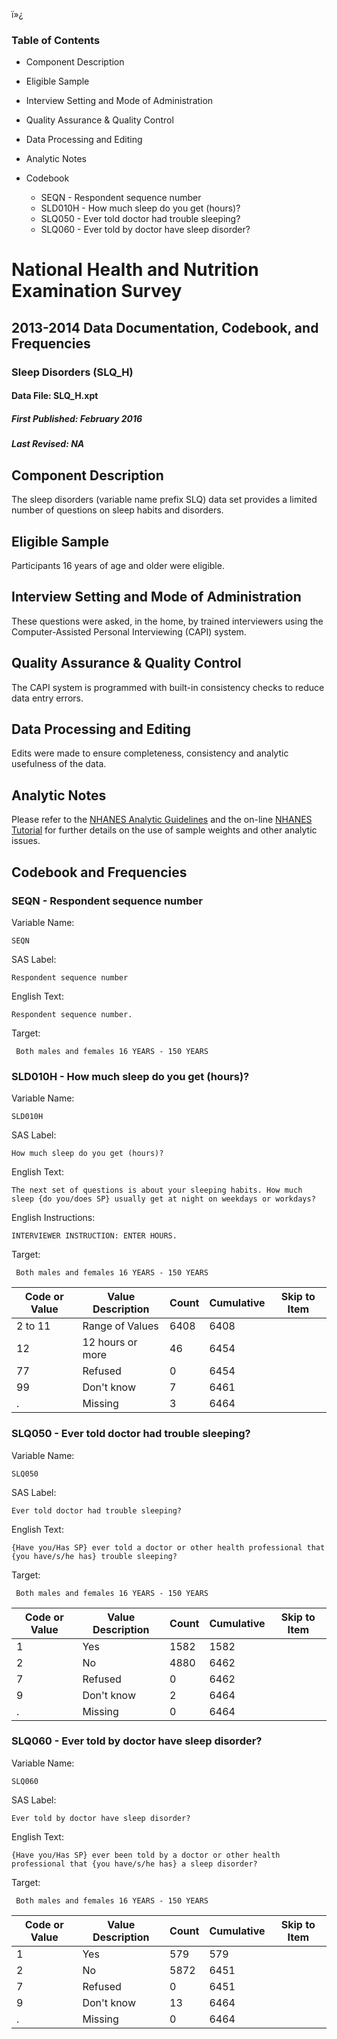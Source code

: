 ï»¿

### Table of Contents

  * Component Description
  * Eligible Sample
  * Interview Setting and Mode of Administration
  * Quality Assurance & Quality Control
  * Data Processing and Editing
  * Analytic Notes
  * Codebook

    * SEQN - Respondent sequence number
    * SLD010H - How much sleep do you get (hours)?
    * SLQ050 - Ever told doctor had trouble sleeping?
    * SLQ060 - Ever told by doctor have sleep disorder?

# National Health and Nutrition Examination Survey

## 2013-2014 Data Documentation, Codebook, and Frequencies

### Sleep Disorders (SLQ_H)

####  Data File: SLQ_H.xpt

#####  First Published: February 2016

#####  Last Revised: NA

## Component Description

The sleep disorders (variable name prefix SLQ) data set provides a limited
number of questions on sleep habits and disorders.

## Eligible Sample

Participants 16 years of age and older were eligible.

## Interview Setting and Mode of Administration

These questions were asked, in the home, by trained interviewers using the
Computer-Assisted Personal Interviewing (CAPI) system.

## Quality Assurance & Quality Control

The CAPI system is programmed with built-in consistency checks to reduce data
entry errors.

## Data Processing and Editing

Edits were made to ensure completeness, consistency and analytic usefulness of
the data.

## Analytic Notes

Please refer to the [NHANES Analytic
Guidelines](https://wwwn.cdc.gov/nchs/nhanes/analyticguidelines.aspx) and the
on-line [NHANES Tutorial](https://www.cdc.gov/nchs/tutorials/) for further
details on the use of sample weights and other analytic issues.

## Codebook and Frequencies

### SEQN - Respondent sequence number

Variable Name:

    SEQN
SAS Label:

    Respondent sequence number
English Text:

    Respondent sequence number.
Target:

     Both males and females 16 YEARS - 150 YEARS

### SLD010H - How much sleep do you get (hours)?

Variable Name:

    SLD010H
SAS Label:

    How much sleep do you get (hours)?
English Text:

    The next set of questions is about your sleeping habits. How much sleep {do you/does SP} usually get at night on weekdays or workdays?
English Instructions:

    INTERVIEWER INSTRUCTION: ENTER HOURS.
Target:

     Both males and females 16 YEARS - 150 YEARS
Code or Value | Value Description | Count | Cumulative | Skip to Item  
---|---|---|---|---  
2 to 11 | Range of Values | 6408 | 6408 |   
12 | 12 hours or more | 46 | 6454 |   
77 | Refused | 0 | 6454 |   
99 | Don't know | 7 | 6461 |   
. | Missing | 3 | 6464 |   
  
### SLQ050 - Ever told doctor had trouble sleeping?

Variable Name:

    SLQ050
SAS Label:

    Ever told doctor had trouble sleeping?
English Text:

    {Have you/Has SP} ever told a doctor or other health professional that {you have/s/he has} trouble sleeping?
Target:

     Both males and females 16 YEARS - 150 YEARS
Code or Value | Value Description | Count | Cumulative | Skip to Item  
---|---|---|---|---  
1 | Yes | 1582 | 1582 |   
2 | No | 4880 | 6462 |   
7 | Refused | 0 | 6462 |   
9 | Don't know | 2 | 6464 |   
. | Missing | 0 | 6464 |   
  
### SLQ060 - Ever told by doctor have sleep disorder?

Variable Name:

    SLQ060
SAS Label:

    Ever told by doctor have sleep disorder?
English Text:

    {Have you/Has SP} ever been told by a doctor or other health professional that {you have/s/he has} a sleep disorder?
Target:

     Both males and females 16 YEARS - 150 YEARS
Code or Value | Value Description | Count | Cumulative | Skip to Item  
---|---|---|---|---  
1 | Yes | 579 | 579 |   
2 | No | 5872 | 6451 |   
7 | Refused | 0 | 6451 |   
9 | Don't know | 13 | 6464 |   
. | Missing | 0 | 6464 | 

